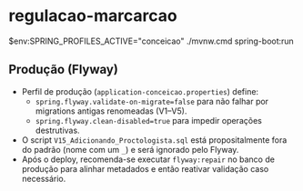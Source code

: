 # regulacao-marcarcao

$env:SPRING_PROFILES_ACTIVE="conceicao"
./mvnw.cmd spring-boot:run

## Produção (Flyway)
- Perfil de produção (`application-conceicao.properties`) define:
  - `spring.flyway.validate-on-migrate=false` para não falhar por migrations antigas renomeadas (V1–V5).
  - `spring.flyway.clean-disabled=true` para impedir operações destrutivas.
- O script `V15_Adicionando_Proctologista.sql` está propositalmente fora do padrão (nome com um `_`) e será ignorado pelo Flyway.
- Após o deploy, recomenda-se executar `flyway:repair` no banco de produção para alinhar metadados e então reativar validação caso necessário.
